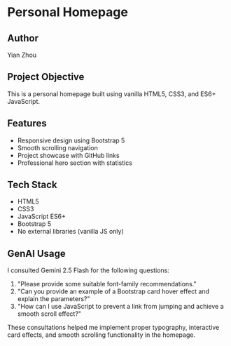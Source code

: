 # Personal Homepage

## Author
Yian Zhou

## Project Objective
This is a personal homepage built using vanilla HTML5, CSS3, and ES6+ JavaScript. 

## Features
- Responsive design using Bootstrap 5
- Smooth scrolling navigation
- Project showcase with GitHub links
- Professional hero section with statistics

## Tech Stack
- HTML5
- CSS3
- JavaScript ES6+
- Bootstrap 5
- No external libraries (vanilla JS only)

## GenAI Usage
I consulted Gemini 2.5 Flash for the following questions:
1. "Please provide some suitable font-family recommendations."
2. "Can you provide an example of a Bootstrap card hover effect and explain the parameters?"
3. "How can I use JavaScript to prevent a link from jumping and achieve a smooth scroll effect?"

These consultations helped me implement proper typography, interactive card effects, and smooth scrolling functionality in the homepage.